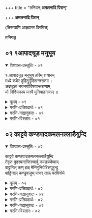 +++
title = "तनियन् **अमलनादि पिरान्**"

+++
**अमलनादि पिरान्**

\(तिरुप्पाणि आऴ्वारर विरचित\)

तनिगळु

## ०१ १आपादचूड मनुभूय

<details open><summary>विश्वास-प्रस्तुतिः - ०१</summary>

१.आपादचूड मनुभूय हरिम् शयानम्  
मध्ये कवेर दुहितुर्मुदितान्तरात्मा ।  
अद्रष्टृतां नयनयोर्विषयान्तराणाम्  
यो निश्चिकाय मनवै मुनिवाहनन्तम् ॥
</details>

<details><summary>मूलम् - ०१</summary>

१.आपादचूड मनुभूय हरिम् शयानम्  
मध्ये कवेर दुहितुर्मुदितान्तरात्मा ।  
अद्रष्टृतां नयनयोर्विषयान्तराणाम्  
यो निश्चिकाय मनवै मुनिवाहनन्तम् ॥
</details>

<details><summary>गरणि-प्रतिपदार्थः - ०१</summary>

कवेर दुहितुः=कवेर मुनिगळ मगळाद कावेरिनदिय, मध्ये=नडुवॆ, शयानम्=पवडिसिरुववनाद, हरिम्=श्रीरङ्गनाथनन्नु\(श्रीःअरियन्नु\), आपादचूडम्=अडियिन्द मुडियवरॆगू, यः-यारु, अनुभूय=प्रत्यक्षवागि नोडि अनुभविसि, मुदितः=अन्तरात्मा=मनसार हरषिसिदनो, मत्तु तारि-आ, नयनयोः=कण्णुगळिन्दले, विषयान्तराणाम्=इतर वस्तुगळन्नु, अद्रष्टृ=नोडुवुदिल्लवॆन्दु, निश्चिकाय-निश्चयिसिदनो, तं=आ \(तिरुप्पाणि ऎम्ब\), मुनिवाहनम्=मुनिवाहनन्नु, मनवै=मनन माडुत्तेनॆ\(चिन्तिसुत्तेनॆ\).
</details>

<details><summary>गरणि-गद्यानुवादः - ०१</summary>

कावेरिनदिय नडुगड्डॆयल्लि पवडिसिरुव श्रीरङ्गनाथनन्नु अडियिन्द मुडियवरॆगॆ यारु प्रत्यक्षवागि नोडि अनुभविसि, मनसार हर्षिसिदनो मत्तु आ कण्णुगळिन्दले इतर वस्तुगळन्नु नोडुवुदिल्लवॆन्दु निश्चयिसिदनो आ तिरुप्पाणि ऎम्ब मुनिवाहनन्नु मनन माडुत्तेनॆ.\(चिन्तिसुत्तेनॆ\) \(१\)
</details>

<details><summary>गरणि-विस्तारः - ०१</summary>

ई तनि कीळु\(पञ्चम\) कुलद ऒब्ब आऴ्वाररन्नु कुरितद्दु. "कुलवल्ल मुख्य; भक्तिये मुख्य"ऎम्बुदन्नु तोरिसुव ऒन्दु प्रत्यक्षसाक्षि इदु.

गोदादेविय हुट्टू हेगो हागॆये ई आऴ्वाररदू. कीळुकुलद पाणनॊब्बनु तन्न कणदल्लि माडिद्द बत्तद राशियमेलॆ ऒन्दु पुट्टमगुवन्नु कण्डनन्तॆ. आनन्ददिन्द अदन्नु तन्न मनॆगॆ कॊण्डॊय्दनन्तॆ. गण्डहॆण्डिरु आ मगुवन्नु अक्करॆयिन्द साकिदरन्तॆ. हीगॆ मगुवु पाणनादद्दु\!

चिक्कवयस्सिनिन्दलू ई पाणनिगॆ भक्तिय हाडुगळॆन्दरॆ प्राण, बरबरुत्त अवन भक्ति हॆच्चितु. तनगॆ श्रीरङ्गनाथन देवालयदॊळक्कॆ प्रवेशविल्लद्दरिन्द, स्वामिय सम्मुखदल्लि, कावेरिय मरळदण्डॆय मेलॆ निन्तु त्रिकालगळल्लियू आनन्ददिन्द मैमरॆतु भगवन्तनन्नु कुरितु हाडुत्तिद्दनन्तॆ.

श्रीरङ्गद देवालयदल्लि मत्तॊब्ब भक्त. लोकसारङ्ग मुनि

७४

ऎन्दु हॆसरु. आतनिगॆ ऒन्दु कॆलस. दिनवहि श्रीरङ्गनाथनिगॆ अभिगमनक्कॆ ऒन्दु बिन्दिगॆ कावेरि तीर्थवन्नु तरबेकादद्दु. आ समयदल्लि अवनु मौनवन्नु आचरिसलेबेकु\! इदु कट्टुपाडु. ऒन्दु दिन, मुनि कावेरिगॆ होगुवाग, तन्न दारिगॆ अड्डलागि कीळुकुलद ऒब्बनु निन्तिद्दन्नु कण्डु, ऒन्दु सण्ण कल्लन्नॆत्ति अवनत्त ऎसॆद. कल्लु अवनिगॆ ताकितु; रक्तबन्तु\! कूडले भक्तियिन्द अवनु पक्कक्कॆ सरिदु निन्तनन्तॆ.\!

अदे रात्रि, मुनिगॆ कनसायितु. श्रीरङ्गनाथनु कावेरिय दण्डॆयल्लि निन्तिद्दवनन्नु हॆगल मेलॆ हॊत्तु तन्न सन्निधिगॆ करॆतरबेकॆन्दु आज्ञॆमाडिदनु. मरुदिन बॆळग्गॆ मुनियु आ पाणनन्नु तन्न हॆगल मेलॆ एरिसिकॊण्डु बन्दु श्रीरङ्गनाथन मुन्दॆ निन्तनु. आ क्षणदल्ले पाणनिगॆ स्फूर्तियुण्टागि स्वामियन्नु अडियिन्द मुडियवरॆगॆ मैमरॆतु आनन्दवागि हाडिदनु. कडॆयल्लि "भगवन्त, निन्नन्नु प्रत्यक्षवागि कण्ड ई कण्णुगळु बेराव वस्तुवन्नू नोडबयसुवुदिल्ल"ऎन्दु हेळुत्त हेळूत्तले श्रीरङ्गनाथनल्लि ऐक्यनादनन्तॆ\!

गोदादेविगू तिरुप्पाणरिगू नडॆदद्दु कडॆयल्लि ऒन्दे रीति. इब्बरू श्रीरङ्गनाथनल्लि हाडुत्त हाडुत्तले ऐक्यवादद्दु\! भगवन्तनल्लि ऒन्दागुवुदक्कॆ यारु अर्हरु? अवरु ऎन्थ भक्तरागबेकु? ई तत्त्ववन्नु अवर ऐक्यतॆयल्लि तिळियतक्कद्दु ऎनिसुत्तदॆ.

तिरुप्पाणरिगॆ "मुनिवाहन"ऎम्बुदु इन्नॊन्दु हॆसरु. लोकसारङ्ग मुनियु अवरन्नु हॆगलमेलॆ हॊत्तु भगवन्तन मुन्दक्कॆ करॆदॊय्दद्दु इदक्कॆ कारण. तिरुप्पाणरु इदक्कॆ अर्हरु, दिट. भगवद्दासनिगॆ दासनादरॆ, अवनू भगवन्तन दासने आगुत्तानॆ ऎम्बुदु इदर हिन्दिरुव तत्त्व\!
</details>

## ०२ काट्टवे कण्डपादकमलनल्लाडैयुन्दि

<details open><summary>विश्वास-प्रस्तुतिः - ०२</summary>

काट्टवे कण्डपादकमलनल्लाडैयुन्दि  
तेट्टरु मुदरबन्दन्तिरुमार्वु कण्डञ्जॆव्वाय्  
वाट्टमिल् कण् हळ् मेनिमुनियेऱित्तपुहुन्दु  
पाट्टिनाल् कण्डुवाऴुम् पाणर् ताळ् परविनोमे
</details>

<details><summary>मूलम् - ०२</summary>

काट्टवे कण्डपादकमलनल्लाडैयुन्दि  
तेट्टरु मुदरबन्दन्तिरुमार्वु कण्डञ्जॆव्वाय्  
वाट्टमिल् कण् हळ् मेनिमुनियेऱित्तपुहुन्दु  
पाट्टिनाल् कण्डुवाऴुम् पाणर् ताळ् परविनोमे
</details>

<details><summary>गरणि-प्रतिपदार्थः - ०२</summary>

मुनि एऱि=मुनिय हॆगलेरि, तनिये पुहुन्दु=ऒब्बने देवालयदल्लि प्रवेशिसि, काट्टवे=आ मुनि तोरिसलु, कण्ड=नोडिद, पादकमलम्=स्वामिय पादकमलवन्नु, नल् आडै=धरिसिद ऒळ्ळॆय पीताम्बरवन्नु, उन्दि=नाभियन्नु, तेट्टरुम्=हुडुकिदरू सिक्कद उदर बन्दम्=उडिदारवन्नु, तिरु=पवित्रवाद श्रीदेवियिन्द कूडिद, मार्वुम्=वक्षवन्नू, कण्डम्=गण्डस्थळवन्नु, शॆम् वाय्=सुन्दरवू कॆम्पगू इरुव बायन्नु \(तुटिगळन्नु\)
</details>

<details><summary>गरणि-गद्यानुवादः - ०२</summary>

७५
</details>

<details><summary>गरणि-प्रतिपदार्थः - ०२</summary>

वाट्टम् इल्=दोषविल्लद, कण् हळ्=कण्णुगळन्नु, मेनि=ऒट्टु देहवन्नु \(स्वरूपवन्नु\), पाट्टिनाल्=हाडिनॊडनॆ, कण्डु=कण्डु, वाऴुम्=ऎरगुव\(आनन्दिसुव\) पाणर्=तिरुप्पाणर, ताळ्=तिरुवडिगळन्नु, परविनोम्=स्तुतिसिदॆवु \(स्तुतिसुत्तेवॆ\).
</details>

<details><summary>गरणि-गद्यानुवादः - ०२</summary>

मुनिय हॆगलेरि, ऒण्टियागि देवालयवन्नु हॊक्कु, आ मुनितोरिसलु, नोडिद भगवन्तन पादकमलवन्नु, उत्तमपीताम्बरवन्नुनाभियन्नु अपरूपवाद उडिदारवन्नु पवित्रवाद श्रीदेवियिन्द कूडिद वक्षवन्नु, गण्डस्थळवन्नु, सुन्दरवाद चॆन्दुटिगळन्नु दोषविल्लद कण्णुगळन्नु-इवुगळॆल्लवन्नू कूडिद स्वरूपवन्नु हाडुत्तहाडुत्त कण्डु भगवन्तनिगॆ ऎरगि आनन्दिसुव \(शाश्वतवाद बाळन्नु बाळुव\) तिरुप्पाणर तिरुवडिगळन्नु स्तुतिसुत्तेवॆ. \(२\)
</details>

<details><summary>गरणि-विस्तारः - ०२</summary>

देवालयदल्लि प्रवेशविल्लदन्थ कीळुकुलदवराद पाणरु देवालयदॊळक्कॆ प्रवेशिसिद्दादरू हेगे? अवरल्लि अडगिद्द उत्तमवाद शक्तियादरू यावुदु? देवालयवन्नु अपवित्रगॊळिसदन्तॆ अवरु लोकसारङ्ग मुनिय हॆगलेरि देवालयवन्नु तिरुवडियिन्द तिरुमुडियवरॆगॆ ऒन्दॊन्दन्नागि नोडिदरु. अवयवगळन्नु नोडुत्तिरुव हागॆये, सुन्दरवाद पाशुरगळिन्द अवुगळन्नु मनमुट्ट हाडुत्ता भगवन्तनन्नु यथार्थवागिये साक्षात्करिसिकॊण्डरु. अल्लदॆ, भगवन्तनल्लिये, इतररु नोडुत्तिरुव हागॆये, ऐक्यरादरु. पाणर हिरिमॆ इदु\!

तिरुप्पाणरु हाडिद हत्ते हत्तु पाशुरगळ मालॆये "अमलनादि पिरान्" ई\* हत्तु पाशुरगळल्लि, हुडुकिदरू सिक्कदन्थ भगवन्तन दिव्यसुन्दस्वरूपवन्नु सेविसबेकादद्दु हेगॆ, कण्डद्दन्नु अनुभविसुवुदु हेगॆ, हागॆ माडुवुदरिन्द बरुव फलवेनु ऎम्बुदन्नु अवरु विवरिसिद्दारॆ. कडॆयल्लि हेळिरुवुदन्तु अनर्घवाद विषय. भगवन्तनन्नु साक्षात्तागि नोडि नलिद कण्णुगळु, अवन सृष्टिविशेषवे आद, अत्यन्त सुन्दरवू आद बेरॆ याव वस्तुवन्नू नोदबयसुवुदिल्ल. नोडलूबारदु. ऎडॆबिडदॆ भगवन्तन आ विलक्षण सुन्दरस्वरूपवन्ने नोडुत्त नलियुत्त भगवन्तन सान्निध्यसुखवन्नु अनुभविसुत्तिरबेकु\! इदल्लदॆ, मनुष्यनागि हुट्टिद्दक्कॆ साधिसबेकाद गुरि इन्नेनु?
</details>